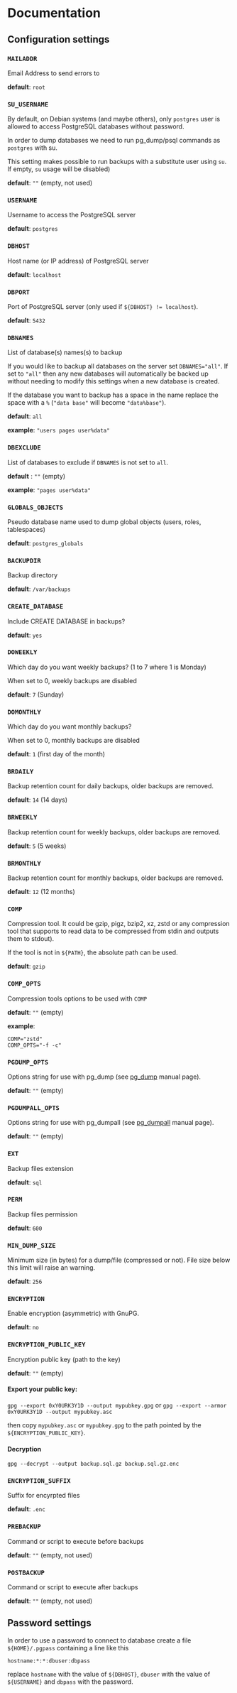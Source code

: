 # Documentation

## Configuration settings

### `MAILADDR`

Email Address to send errors to

**default**: `root`

### `SU_USERNAME`

By default, on Debian systems (and maybe others), only `postgres` user is allowed to access PostgreSQL databases without password.

In order to dump databases we need to run pg_dump/psql commands as `postgres` with su.

This setting makes possible to run backups with a substitute user using `su`. If empty, `su` usage will be disabled)

**default**: `""` (empty, not used)

### `USERNAME`

Username to access the PostgreSQL server

**default**: `postgres`

### `DBHOST`

Host name (or IP address) of PostgreSQL server

**default**: `localhost`

### `DBPORT`

Port of PostgreSQL server (only used if `${DBHOST} != localhost`).

**default**: `5432`

### `DBNAMES`

List of database(s) names(s) to backup

If you would like to backup all databases on the server set `DBNAMES="all"`. If set to `"all"` then any new databases will automatically be backed up without needing to modify this settings when a new database is created.

If the database you want to backup has a space in the name replace the space with a `%` (`"data base"` will become `"data%base"`).

**default**: `all`

**example**: `"users pages user%data"`

### `DBEXCLUDE`

List of databases to exclude if `DBNAMES` is not set to `all`.

**default** : `""` (empty)

**example**: `"pages user%data"`

### `GLOBALS_OBJECTS` 

Pseudo database name used to dump global objects (users, roles, tablespaces)

**default**: `postgres_globals`

### `BACKUPDIR` 

Backup directory

**default**: `/var/backups`

### `CREATE_DATABASE`

Include CREATE DATABASE in backups?

**default**: `yes`

### `DOWEEKLY`

Which day do you want weekly backups? (1 to 7 where 1 is Monday)

When set to 0, weekly backups are disabled

**default**: `7` (Sunday)

### `DOMONTHLY`

Which day do you want monthly backups?

When set to 0, monthly backups are disabled

**default**: `1` (first day of the month)

### `BRDAILY`

Backup retention count for daily backups, older backups are removed.

**default**: `14` (14 days)

### `BRWEEKLY`

Backup retention count for weekly backups, older backups are removed.

**default**: `5` (5 weeks)

### `BRMONTHLY`

Backup retention count for monthly backups, older backups are removed.

**default**: `12` (12 months)

### `COMP` 

Compression tool. It could be gzip, pigz, bzip2, xz, zstd or any compression tool that supports to read data to be compressed from stdin and outputs them to stdout).

If the tool is not in `${PATH}`, the absolute path can be used.

**default**: `gzip`

### `COMP_OPTS`

Compression tools options to be used with `COMP`

**default**: `""` (empty)

**example**:
```
COMP="zstd"
COMP_OPTS="-f -c"
```

### `PGDUMP_OPTS`

Options string for use with pg_dump (see [pg_dump](https://www.postgresql.org/docs/current/app-pgdump.html) manual page).

**default**: `""` (empty)

### `PGDUMPALL_OPTS`

Options string for use with pg_dumpall (see [pg_dumpall](https://www.postgresql.org/docs/current/app-pg-dumpall.html) manual page).

**default**: `""` (empty)

### `EXT`

Backup files extension

**default**: `sql`

### `PERM`

Backup files permission

**default**: `600`

### `MIN_DUMP_SIZE`

Minimum size (in bytes) for a dump/file (compressed or not). File size below this limit will raise an warning.

**default**: `256`

### `ENCRYPTION`

Enable encryption (asymmetric) with GnuPG.

**default**: `no`

### `ENCRYPTION_PUBLIC_KEY`

Encryption public key (path to the key)

**default**: `""` (empty)

#### Export your public key:

`gpg --export 0xY0URK3Y1D --output mypubkey.gpg` or `gpg --export --armor 0xY0URK3Y1D --output mypubkey.asc`

then copy `mypubkey.asc` or `mypubkey.gpg` to the path pointed by the `${ENCRYPTION_PUBLIC_KEY}`.

#### Decryption

`gpg --decrypt --output backup.sql.gz backup.sql.gz.enc`

### `ENCRYPTION_SUFFIX`

Suffix for encyrpted files

**default**: `.enc`

### `PREBACKUP`

Command or script to execute before backups

**default**: `""` (empty, not used)

### `POSTBACKUP`

Command or script to execute after backups

**default**: `""` (empty, not used)

## Password settings

In order to use a password to connect to database create a file `${HOME}/.pgpass` containing a line like this

```
hostname:*:*:dbuser:dbpass
```
replace `hostname` with the value of `${DBHOST}`, `dbuser` with the value of `${USERNAME}` and `dbpass` with the password.
